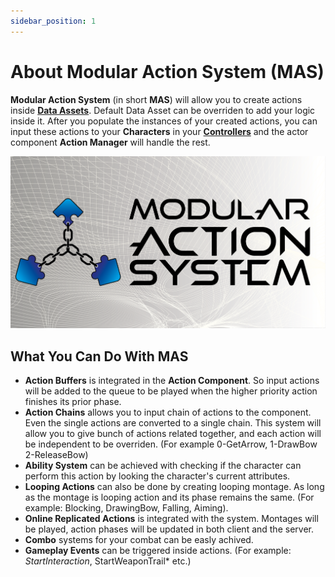 ```yaml
---
sidebar_position: 1
---
```


# About Modular Action System (MAS)

**Modular Action System** (in short **MAS**) will allow you to create actions inside **[Data Assets](https://docs.unrealengine.com/5.2/en-US/data-assets-in-unreal-engine/)**. Default Data Asset can be overriden to add your logic inside it. After you populate the instances of your created actions, you can input these actions to your **Characters** in your  **[Controllers](https://docs.unrealengine.com/5.2/en-US/data-assets-in-unreal-engine/)** and the actor component **Action Manager** will handle the rest.

![ModularActionSystem](./img/MAS%20Featured%20Image%20(2).png)

## What You Can Do With MAS 

- **Action Buffers** is integrated in the **Action Component**. So input actions will be added to the queue to be played when the higher priority action finishes its prior phase.
- **Action Chains** allows you to input chain of actions to the component. Even the single actions are converted to a single chain. This system will allow you to give bunch of actions related together, and each action will be independent to be overriden.
(For example 0-GetArrow, 1-DrawBow 2-ReleaseBow)
- **Ability System** can be achieved with checking if the character can perform this action by looking the character's current attributes.
- **Looping Actions** can also be done by creating looping montage. As long as the montage is looping action and its phase remains the same. (For example: Blocking, DrawingBow, Falling, Aiming).
- **Online Replicated Actions** is integrated with the system. Montages will be played, action phases will be updated in both client and the server.
- **Combo** systems for your combat can be easly achived.
- **Gameplay Events** can be triggered inside actions. (For example: *StartInteraction*, StartWeaponTrail* etc.)
